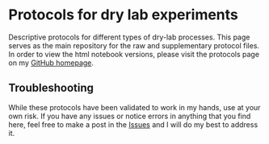 # Protocols for dry lab experiments <!-- omit in toc -->

Descriptive protocols for different types of dry-lab processes. This page serves as the main repository for the raw and supplementary protocol files. In order to view the html notebook versions, please visit the protocols page on my [GitHub homepage](https://chrishuges.github.io/protocols/).

## Troubleshooting

While these protocols have been validated to work in my hands, use at your own risk. If you have any issues or notice errors in anything that you find here, feel free to make a post in the [Issues](https://github.com/chrishuges/dryLabProtocols/issues) and I will do my best to address it.

